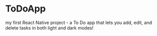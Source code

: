 # ToDoApp
my first React Native project - a To Do app that lets you add, edit, and delete tasks in both light and dark modes!


